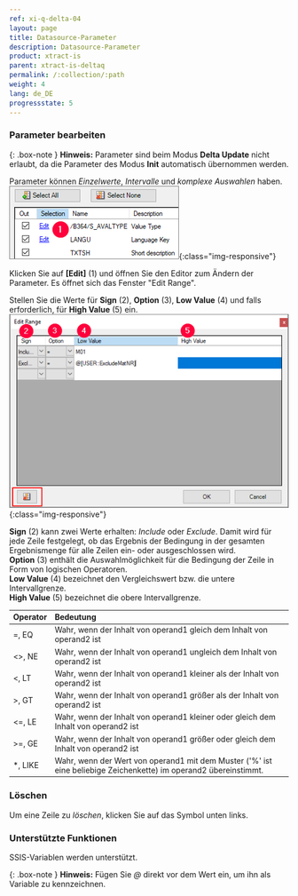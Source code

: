 ```yaml
---
ref: xi-q-delta-04
layout: page
title: Datasource-Parameter
description: Datasource-Parameter
product: xtract-is
parent: xtract-is-deltaq
permalink: /:collection/:path
weight: 4
lang: de_DE
progressstate: 5
---
```

### Parameter bearbeiten 

{: .box-note } 
**Hinweis:** Parameter sind beim Modus **Delta Update** nicht erlaubt, da die Parameter des Modus **Init** automatisch übernommen werden.

Parameter können *Einzelwerte*, *Intervalle* und *komplexe Auswahlen* haben. <br>
![Edit-Parameters](/img/content/Parameters_edit.png){:class="img-responsive"}

Klicken Sie auf **[Edit]** (1) und öffnen Sie den Editor zum Ändern der Parameter. Es öffnet sich das Fenster "Edit Range".

Stellen Sie die Werte für **Sign** (2), **Option** (3), **Low Value** (4) und falls erforderlich, für **High Value** (5) ein.<br>
![Parameters-2](/img/content/Parameters-2.png){:class="img-responsive"}

**Sign** (2) kann zwei Werte erhalten: *Include* oder *Exclude*. Damit wird für jede Zeile festgelegt, ob das Ergebnis der Bedingung in der gesamten Ergebnismenge für alle Zeilen ein- oder ausgeschlossen wird.<br>
**Option** (3) enthält die Auswahlmöglichkeit für die Bedingung der Zeile in Form von logischen Operatoren.<br>
**Low Value** (4) bezeichnet den Vergleichswert bzw. die untere Intervallgrenze.<br>
**High Value** (5) bezeichnet die obere Intervallgrenze.

| Operator   |      Bedeutung      |  
|----------|:------------- |
| =, EQ |  Wahr, wenn der Inhalt von operand1 gleich dem Inhalt von operand2 ist|
| <>, NE |Wahr, wenn der Inhalt von operand1 ungleich dem Inhalt von operand2 ist|
| <, LT | Wahr, wenn der Inhalt von operand1 kleiner als der Inhalt von operand2 ist|
| >, GT |  Wahr, wenn der Inhalt von operand1 größer als der Inhalt von operand2 ist|
| <=, LE | Wahr, wenn der Inhalt von operand1 kleiner oder gleich dem Inhalt von operand2 ist|
| >=, GE |  Wahr, wenn der Inhalt von operand1 größer oder gleich dem Inhalt von operand2 ist|
| *,  LIKE |  Wahr, wenn der Wert von operand1 mit dem Muster ('%' ist eine beliebige Zeichenkette) im operand2 übereinstimmt.|

### Löschen
Um eine Zeile zu *löschen*, klicken Sie auf das Symbol unten links.

### Unterstützte Funktionen

SSIS-Variablen werden unterstützt. 

{: .box-note }
**Hinweis:** Fügen Sie *@* direkt vor dem Wert ein, um ihn als Variable zu kennzeichnen.